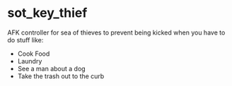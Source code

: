 # sot_key_thief
AFK controller for sea of thieves to prevent being kicked when you have to do stuff like:
 - Cook Food
 - Laundry
 - See a man about a dog
 - Take the trash out to the curb


